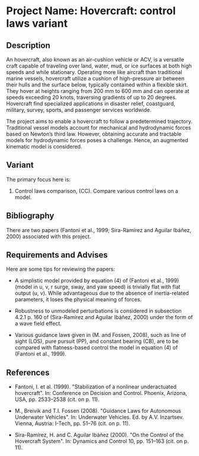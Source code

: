 # Project Name: Hovercraft: control laws variant

## Description

An hovercraft, also known as an air-cushion vehicle or ACV, is a versatile craft capable of traveling over land, water, mud, or ice surfaces at both high speeds and while stationary. Operating more like aircraft than traditional marine vessels, hovercraft utilize a cushion of high-pressure air between their hulls and the surface below, typically contained within a flexible skirt. They hover at heights ranging from 200 mm to 600 mm and can operate at speeds exceeding 20 knots, traversing gradients of up to 20 degrees. Hovercraft find specialized applications in disaster relief, coastguard, military, survey, sports, and passenger services worldwide.

The project aims to enable a hovercraft to follow a predetermined trajectory. Traditional vessel models account for mechanical and hydrodynamic forces based on Newton’s third law. However, obtaining accurate and tractable models for hydrodynamic forces poses a challenge. Hence, an augmented kinematic model is considered.

## Variant

The primary focus here is:

1. Control laws comparison, (CC).
   Compare various control laws on a model.

## Bibliography

There are two papers (Fantoni et al., 1999; Sira-Ramírez and Aguilar Ibáñez, 2000) associated with this project.

## Requirements and Advises

Here are some tips for reviewing the papers:

- A simplistic model provided by equation (4) of (Fantoni et al., 1999) (model in u, v, r surge, sway, and yaw speed) is trivially flat with flat output (u, v). While advantageous due to the absence of inertia-related parameters, it loses the physical meaning of forces.
  
- Robustness to unmodeled perturbations is considered in subsection 4.2.1 p. 160 of (Sira-Ramírez and Aguilar Ibáñez, 2000) under the form of a wave field effect.
  
- Various guidance laws given in (M. and Fossen, 2008), such as line of sight (LOS), pure pursuit (PP), and constant bearing (CB), are to be compared with flatness-based control the model in equation (4) of (Fantoni et al., 1999).

## References

- Fantoni, I. et al. (1999). "Stabilization of a nonlinear underactuated hovercraft". In: Conference on Decision and Control. Phoenix, Arizona, USA, pp. 2533–2538 (cit. on p. 11).
  
- M., Breivik and T.I. Fossen (2008). "Guidance Laws for Autonomous Underwater Vehicles". In: Underwater Vehicles. Ed. by A.V. Inzartsev. Vienna, Austria: I-Tech, pp. 51–76 (cit. on p. 11).
  
- Sira-Ramírez, H. and C. Aguilar Ibáñez (2000). "On the Control of the Hovercraft System". In: Dynamics and Control 10, pp. 151–163 (cit. on p. 11).
